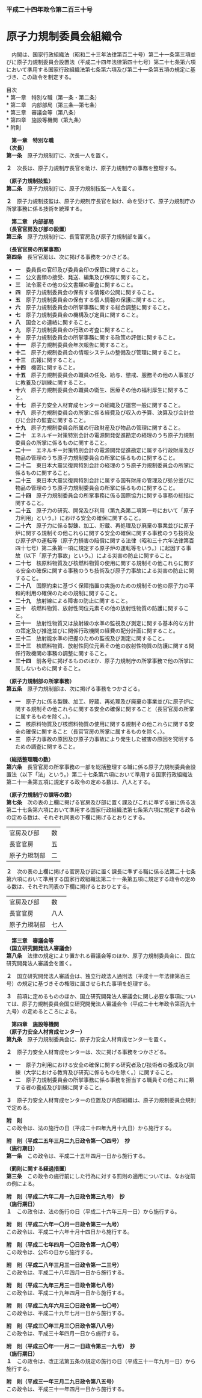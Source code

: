 ### 平成二十四年政令第二百三十号  
# 原子力規制委員会組織令  
　内閣は、国家行政組織法（昭和二十三年法律第百二十号）第二十一条第三項並びに原子力規制委員会設置法（平成二十四年法律第四十七号）第二十七条第六項において準用する国家行政組織法第七条第六項及び第二十一条第五項の規定に基づき、この政令を制定する。  
  
目次  
	* 第一章　特別な職（第一条・第二条）  
	* 第二章　内部部局（第三条―第七条）  
	* 第三章　審議会等（第八条）  
	* 第四章　施設等機関（第九条）  
	* 附則  
  
&emsp;**第一章　特別な職**  
**（次長）**  
**第一条**　原子力規制庁に、次長一人を置く。  
  
**２**　次長は、原子力規制庁長官を助け、原子力規制庁の事務を整理する。  
  
**（原子力規制技監）**  
**第二条**　原子力規制庁に、原子力規制技監一人を置く。  
  
**２**　原子力規制技監は、原子力規制庁長官を助け、命を受けて、原子力規制庁の所掌事務に係る技術を統理する。  
  
&emsp;**第二章　内部部局**  
**（長官官房及び部の設置）**  
**第三条**　原子力規制庁に、長官官房及び原子力規制部を置く。  
  
**（長官官房の所掌事務）**  
**第四条**　長官官房は、次に掲げる事務をつかさどる。  
* **一**　委員長の官印及び委員会印の保管に関すること。  
* **二**　公文書類の接受、発送、編集及び保存に関すること。  
* **三**　法令案その他の公文書類の審査に関すること。  
* **四**　原子力規制委員会の保有する情報の公開に関すること。  
* **五**　原子力規制委員会の保有する個人情報の保護に関すること。  
* **六**　原子力規制委員会の所掌事務に関する総合調整に関すること。  
* **七**　原子力規制委員会の機構及び定員に関すること。  
* **八**　国会との連絡に関すること。  
* **九**　原子力規制委員会の行政の考査に関すること。  
* **十**　原子力規制委員会の所掌事務に関する政策の評価に関すること。  
* **十一**　原子力規制委員会年次報告に関すること。  
* **十二**　原子力規制委員会の情報システムの整備及び管理に関すること。  
* **十三**　広報に関すること。  
* **十四**　機密に関すること。  
* **十五**　原子力規制委員会の職員の任免、給与、懲戒、服務その他の人事並びに教養及び訓練に関すること。  
* **十六**　原子力規制委員会の職員の衛生、医療その他の福利厚生に関すること。  
* **十七**　原子力安全人材育成センターの組織及び運営一般に関すること。  
* **十八**　原子力規制委員会の所掌に係る経費及び収入の予算、決算及び会計並びに会計の監査に関すること。  
* **十九**　原子力規制委員会所属の行政財産及び物品の管理に関すること。  
* **二十**　エネルギー対策特別会計の電源開発促進勘定の経理のうち原子力規制委員会の所掌に係るものに関すること。  
* **二十一**　エネルギー対策特別会計の電源開発促進勘定に属する行政財産及び物品の管理のうち原子力規制委員会の所掌に係るものに関すること。  
* **二十二**　東日本大震災復興特別会計の経理のうち原子力規制委員会の所掌に係るものに関すること。  
* **二十三**　東日本大震災復興特別会計に属する国有財産の管理及び処分並びに物品の管理のうち原子力規制委員会の所掌に係るものに関すること。  
* **二十四**　原子力規制委員会の所掌事務に係る国際協力に関する事務の総括に関すること。  
* **二十五**　原子力の研究、開発及び利用（第九条第二項第一号において「原子力利用」という。）における安全の確保に関すること。  
* **二十六**　原子力に係る製錬、加工、貯蔵、再処理及び廃棄の事業並びに原子炉に関する規制その他これらに関する安全の確保に関する事務のうち技術及び原子炉の運転等（原子力損害の賠償に関する法律（昭和三十六年法律第百四十七号）第二条第一項に規定する原子炉の運転等をいう。）に起因する事故（以下「原子力事故」という。）による災害の防止に関すること。  
* **二十七**　核原料物質及び核燃料物質の使用に関する規制その他これらに関する安全の確保に関する事務のうち技術及び原子力事故による災害の防止に関すること。  
* **二十八**　国際約束に基づく保障措置の実施のための規制その他の原子力の平和的利用の確保のための規制に関すること。  
* **二十九**　放射線による障害の防止に関すること。  
* **三十**　核燃料物質、放射性同位元素その他の放射性物質の防護に関すること。  
* **三十一**　放射性物質又は放射線の水準の監視及び測定に関する基本的な方針の策定及び推進並びに関係行政機関の経費の配分計画に関すること。  
* **三十二**　放射能水準の把握のための監視及び測定に関すること。  
* **三十三**　核燃料物質、放射性同位元素その他の放射性物質の防護に関する関係行政機関の事務の調整に関すること。  
* **三十四**　前各号に掲げるもののほか、原子力規制庁の所掌事務で他の所掌に属しないものに関すること。  
  
**（原子力規制部の所掌事務）**  
**第五条**　原子力規制部は、次に掲げる事務をつかさどる。  
* **一**　原子力に係る製錬、加工、貯蔵、再処理及び廃棄の事業並びに原子炉に関する規制その他これらに関する安全の確保に関すること（長官官房の所掌に属するものを除く。）。  
* **二**　核原料物質及び核燃料物質の使用に関する規制その他これらに関する安全の確保に関すること（長官官房の所掌に属するものを除く。）。  
* **三**　原子力事故の原因及び原子力事故により発生した被害の原因を究明するための調査に関すること。  
  
**（総括整理職の数）**  
**第六条**　長官官房の所掌事務の一部を総括整理する職に係る原子力規制委員会設置法（以下「法」という。）第二十七条第六項において準用する国家行政組織法第二十一条第五項に規定する政令の定める数は、八人とする。  
  
**（原子力規制庁の課等の数）**  
**第七条**　次の表の上欄に掲げる官房及び部に置く課及びこれに準ずる室に係る法第二十七条第六項において準用する国家行政組織法第七条第六項に規定する政令の定める数は、それぞれ同表の下欄に掲げるとおりとする。  

|||  
| --- | --- |  
|官房及び部|数|  
|長官官房|五|  
|原子力規制部|二|  
  
  
**２**　次の表の上欄に掲げる官房及び部に置く課長に準ずる職に係る法第二十七条第六項において準用する国家行政組織法第二十一条第五項に規定する政令の定める数は、それぞれ同表の下欄に掲げるとおりとする。  

|||  
| --- | --- |  
|官房及び部|数|  
|長官官房|八人|  
|原子力規制部|七人|  
  
  
&emsp;**第三章　審議会等**  
**（国立研究開発法人審議会）**  
**第八条**　法律の規定により置かれる審議会等のほか、原子力規制委員会に、国立研究開発法人審議会を置く。  
  
**２**　国立研究開発法人審議会は、独立行政法人通則法（平成十一年法律第百三号）の規定に基づきその権限に属させられた事項を処理する。  
  
**３**　前項に定めるもののほか、国立研究開発法人審議会に関し必要な事項については、原子力規制委員会国立研究開発法人審議会令（平成二十七年政令第百九十九号）の定めるところによる。  
  
&emsp;**第四章　施設等機関**  
**（原子力安全人材育成センター）**  
**第九条**　原子力規制委員会に、原子力安全人材育成センターを置く。  
  
**２**　原子力安全人材育成センターは、次に掲げる事務をつかさどる。  
* **一**　原子力利用における安全の確保に関する研究者及び技術者の養成及び訓練（大学における教育及び研究に係るものを除く。）に関すること。  
* **二**　原子力規制委員会の所掌事務に係る事務を担当する職員その他これに類する者の養成及び訓練に関すること。  
  
**３**　原子力安全人材育成センターの位置及び内部組織は、原子力規制委員会規則で定める。  
  
**附　則**  
この政令は、法の施行の日（平成二十四年九月十九日）から施行する。  
  
**附　則（平成二五年三月二九日政令第一〇四号）　抄**  
**（施行期日）**  
**第一条**　この政令は、平成二十五年四月一日から施行する。  
  
**（罰則に関する経過措置）**  
**第三条**　この政令の施行前にした行為に対する罰則の適用については、なお従前の例による。  
  
**附　則（平成二六年二月一九日政令第三九号）　抄**  
**（施行期日）**  
**１**　この政令は、法の施行の日（平成二十六年三月一日）から施行する。  
  
**附　則（平成二六年一〇月一日政令第三一九号）**  
この政令は、平成二十六年十月十四日から施行する。  
  
**附　則（平成二七年四月一〇日政令第一九〇号）**  
この政令は、公布の日から施行する。  
  
**附　則（平成二八年三月三一日政令第一二三号）**  
この政令は、平成二十八年四月一日から施行する。  
  
**附　則（平成二九年三月三一日政令第七八号）**  
この政令は、平成二十九年四月一日から施行する。  
  
**附　則（平成二九年六月三〇日政令第一七〇号）**  
この政令は、平成二十九年七月一日から施行する。  
  
**附　則（平成三〇年三月三〇日政令第八八号）**  
この政令は、平成三十年四月一日から施行する。  
  
**附　則（平成三〇年一一月二一日政令第三一九号）　抄**  
**（施行期日）**  
**１**　この政令は、改正法第五条の規定の施行の日（平成三十一年九月一日）から施行する。  
  
**附　則（平成三一年三月二九日政令第八五号）**  
この政令は、平成三十一年四月一日から施行する。  
  
